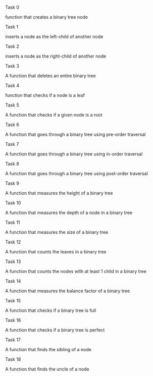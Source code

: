 Task 0

function that creates a binary tree node

Task 1

inserts a node as the left-child of another node
 
Task 2

inserts a node as the right-child of another node

Task 3

A function that deletes an entire binary tree

Task 4

function that checks if a node is a leaf

Task 5

A function that checks if a given node is a root

Task 6

A function that goes through a binary tree using pre-order traversal

Task 7

A  function that goes through a binary tree using in-order traversal

Task 8

A function that goes through a binary tree using post-order traversal

Task 9

A function that measures the height of a binary tree

Task 10

A function that measures the depth of a node in a binary tree

Task 11

A function that measures the size of a binary tree

Task 12

A function that counts the leaves in a binary tree

Task 13

A function that counts the nodes with at least 1 child in a binary tree

Task 14

A function that measures the balance factor of a binary tree

Task 15

A function that checks if a binary tree is full

Task 16

A function that checks if a binary tree is perfect

Task 17

A function that finds the sibling of a node

Task 18

A function that finds the uncle of a node
